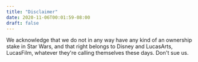 ```yaml
---
title: "Disclaimer"
date: 2020-11-06T00:01:59-08:00
draft: false
---
```


We acknowledge that we do not in any way have any kind of an ownership stake in Star Wars, and that right belongs to Disney and LucasArts, LucasFilm, whatever they're calling themselves these days. Don't sue us.
